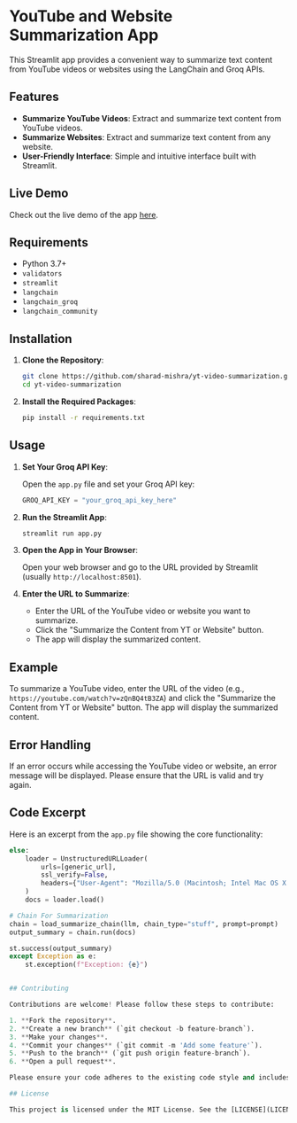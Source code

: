 # YouTube and Website Summarization App

This Streamlit app provides a convenient way to summarize text content from YouTube videos or websites using the LangChain and Groq APIs.

## Features

- **Summarize YouTube Videos**: Extract and summarize text content from YouTube videos.
- **Summarize Websites**: Extract and summarize text content from any website.
- **User-Friendly Interface**: Simple and intuitive interface built with Streamlit.

## Live Demo

Check out the live demo of the app [here](https://yt-and-website-summarizer.streamlit.app/).

## Requirements

- Python 3.7+
- `validators`
- `streamlit`
- `langchain`
- `langchain_groq`
- `langchain_community`

## Installation

1. **Clone the Repository**:

    ```sh
    git clone https://github.com/sharad-mishra/yt-video-summarization.git
    cd yt-video-summarization
    ```

2. **Install the Required Packages**:

    ```sh
    pip install -r requirements.txt
    ```

## Usage

1. **Set Your Groq API Key**:

    Open the `app.py` file and set your Groq API key:

    ```python
    GROQ_API_KEY = "your_groq_api_key_here"
    ```

2. **Run the Streamlit App**:

    ```sh
    streamlit run app.py
    ```

3. **Open the App in Your Browser**:

    Open your web browser and go to the URL provided by Streamlit (usually `http://localhost:8501`).

4. **Enter the URL to Summarize**:

    - Enter the URL of the YouTube video or website you want to summarize.
    - Click the "Summarize the Content from YT or Website" button.
    - The app will display the summarized content.

## Example

To summarize a YouTube video, enter the URL of the video (e.g., `https://youtube.com/watch?v=zQnBQ4tB3ZA`) and click the "Summarize the Content from YT or Website" button. The app will display the summarized content.

## Error Handling

If an error occurs while accessing the YouTube video or website, an error message will be displayed. Please ensure that the URL is valid and try again.

## Code Excerpt

Here is an excerpt from the `app.py` file showing the core functionality:

```python
else:
    loader = UnstructuredURLLoader(
        urls=[generic_url],
        ssl_verify=False,
        headers={"User-Agent": "Mozilla/5.0 (Macintosh; Intel Mac OS X 13_5_1) AppleWebKit/537.36 (KHTML, like Gecko) Chrome/116.0.0.0 Safari/537.36"}
    )
    docs = loader.load()

# Chain For Summarization
chain = load_summarize_chain(llm, chain_type="stuff", prompt=prompt)
output_summary = chain.run(docs)

st.success(output_summary)
except Exception as e:
    st.exception(f"Exception: {e}")


## Contributing

Contributions are welcome! Please follow these steps to contribute:

1. **Fork the repository**.
2. **Create a new branch** (`git checkout -b feature-branch`).
3. **Make your changes**.
4. **Commit your changes** (`git commit -m 'Add some feature'`).
5. **Push to the branch** (`git push origin feature-branch`).
6. **Open a pull request**.

Please ensure your code adheres to the existing code style and includes appropriate tests.

## License

This project is licensed under the MIT License. See the [LICENSE](LICENSE) file for details.
```
